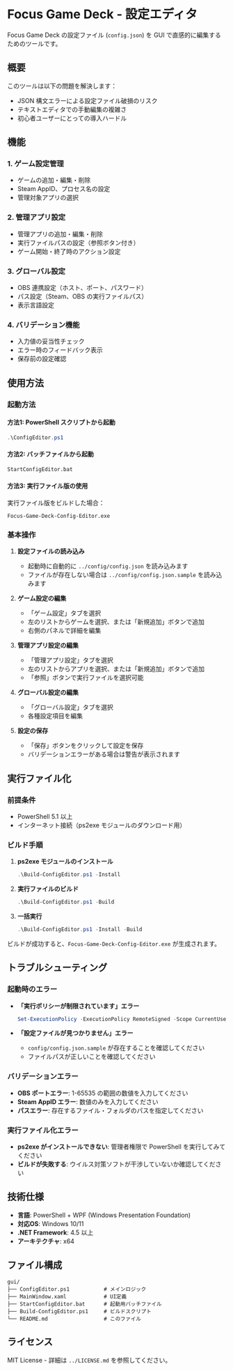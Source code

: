 # Focus Game Deck - 設定エディタ

Focus Game Deck の設定ファイル (`config.json`) を GUI で直感的に編集するためのツールです。

## 概要

このツールは以下の問題を解決します：
- JSON 構文エラーによる設定ファイル破損のリスク
- テキストエディタでの手動編集の複雑さ
- 初心者ユーザーにとっての導入ハードル

## 機能

### 1. ゲーム設定管理
- ゲームの追加・編集・削除
- Steam AppID、プロセス名の設定
- 管理対象アプリの選択

### 2. 管理アプリ設定
- 管理アプリの追加・編集・削除
- 実行ファイルパスの設定（参照ボタン付き）
- ゲーム開始・終了時のアクション設定

### 3. グローバル設定
- OBS 連携設定（ホスト、ポート、パスワード）
- パス設定（Steam、OBS の実行ファイルパス）
- 表示言語設定

### 4. バリデーション機能
- 入力値の妥当性チェック
- エラー時のフィードバック表示
- 保存前の設定確認

## 使用方法

### 起動方法

#### 方法1: PowerShell スクリプトから起動
```powershell
.\ConfigEditor.ps1
```

#### 方法2: バッチファイルから起動
```cmd
StartConfigEditor.bat
```

#### 方法3: 実行ファイル版の使用
実行ファイル版をビルドした場合：
```
Focus-Game-Deck-Config-Editor.exe
```

### 基本操作

1. **設定ファイルの読み込み**
   - 起動時に自動的に `../config/config.json` を読み込みます
   - ファイルが存在しない場合は `../config/config.json.sample` を読み込みます

2. **ゲーム設定の編集**
   - 「ゲーム設定」タブを選択
   - 左のリストからゲームを選択、または「新規追加」ボタンで追加
   - 右側のパネルで詳細を編集

3. **管理アプリ設定の編集**
   - 「管理アプリ設定」タブを選択
   - 左のリストからアプリを選択、または「新規追加」ボタンで追加
   - 「参照」ボタンで実行ファイルを選択可能

4. **グローバル設定の編集**
   - 「グローバル設定」タブを選択
   - 各種設定項目を編集

5. **設定の保存**
   - 「保存」ボタンをクリックして設定を保存
   - バリデーションエラーがある場合は警告が表示されます

## 実行ファイル化

### 前提条件
- PowerShell 5.1 以上
- インターネット接続（ps2exe モジュールのダウンロード用）

### ビルド手順

1. **ps2exe モジュールのインストール**
   ```powershell
   .\Build-ConfigEditor.ps1 -Install
   ```

2. **実行ファイルのビルド**
   ```powershell
   .\Build-ConfigEditor.ps1 -Build
   ```

3. **一括実行**
   ```powershell
   .\Build-ConfigEditor.ps1 -Install -Build
   ```

ビルドが成功すると、`Focus-Game-Deck-Config-Editor.exe` が生成されます。

## トラブルシューティング

### 起動時のエラー
- **「実行ポリシーが制限されています」エラー**
  ```powershell
  Set-ExecutionPolicy -ExecutionPolicy RemoteSigned -Scope CurrentUser
  ```

- **「設定ファイルが見つかりません」エラー**
  - `config/config.json.sample` が存在することを確認してください
  - ファイルパスが正しいことを確認してください

### バリデーションエラー
- **OBS ポートエラー**: 1-65535 の範囲の数値を入力してください
- **Steam AppID エラー**: 数値のみを入力してください
- **パスエラー**: 存在するファイル・フォルダのパスを指定してください

### 実行ファイル化エラー
- **ps2exe がインストールできない**: 管理者権限で PowerShell を実行してみてください
- **ビルドが失敗する**: ウイルス対策ソフトが干渉していないか確認してください

## 技術仕様

- **言語**: PowerShell + WPF (Windows Presentation Foundation)
- **対応OS**: Windows 10/11
- **.NET Framework**: 4.5 以上
- **アーキテクチャ**: x64

## ファイル構成

```
gui/
├── ConfigEditor.ps1           # メインロジック
├── MainWindow.xaml            # UI定義
├── StartConfigEditor.bat      # 起動用バッチファイル
├── Build-ConfigEditor.ps1     # ビルドスクリプト
└── README.md                  # このファイル
```

## ライセンス

MIT License - 詳細は `../LICENSE.md` を参照してください。